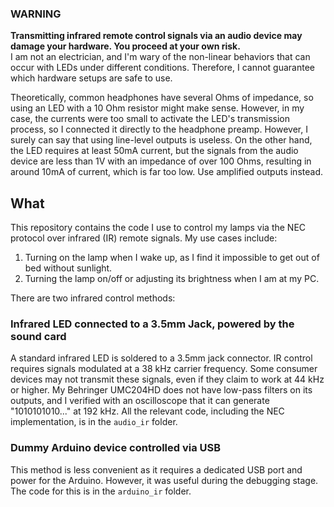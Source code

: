 ### WARNING
**Transmitting infrared remote control signals via an audio device may damage your hardware. You proceed at your own risk.**  
I am not an electrician, and I'm wary of the non-linear behaviors that can occur with LEDs under different conditions. Therefore, I cannot guarantee which hardware setups are safe to use.

Theoretically, common headphones have several Ohms of impedance, so using an LED with a 10 Ohm resistor might make sense. However, in my case, the currents were too small to activate the LED's transmission process, so I connected it directly to the headphone preamp. However, I surely can say that using line-level outputs is useless. On the other hand, the LED requires at least 50mA current, but the signals from the audio device are less than 1V with an impedance of over 100 Ohms, resulting in around 10mA of current, which is far too low. Use amplified outputs instead.

## What

This repository contains the code I use to control my lamps via the NEC protocol over infrared (IR) remote signals. My use cases include:
1. Turning on the lamp when I wake up, as I find it impossible to get out of bed without sunlight.
2. Turning the lamp on/off or adjusting its brightness when I am at my PC.

There are two infrared control methods:

### Infrared LED connected to a 3.5mm Jack, powered by the sound card
A standard infrared LED is soldered to a 3.5mm jack connector. IR control requires signals modulated at a 38 kHz carrier frequency. Some consumer devices may not transmit these signals, even if they claim to work at 44 kHz or higher. My Behringer UMC204HD does not have low-pass filters on its outputs, and I verified with an oscilloscope that it can generate "1010101010..." at 192 kHz. All the relevant code, including the NEC implementation, is in the `audio_ir` folder.

### Dummy Arduino device controlled via USB
This method is less convenient as it requires a dedicated USB port and power for the Arduino. However, it was useful during the debugging stage. The code for this is in the `arduino_ir` folder.
